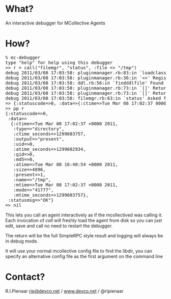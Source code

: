 What?
=====

An interactive debugger for MCollective Agents

How?
====

<pre>
% mc-debugger
type "help" for help using this debugger
>> r = call("filemgr", "status", :file => "/tmp")
debug 2011/03/08 17:03:58: pluginmanager.rb:83:in `loadclass' Loading MCollective::Agent::Filemgr from mcollective/agent/filemgr.rb
debug 2011/03/08 17:03:58: pluginmanager.rb:36:in `&lt;&lt;' Registering plugin filemgr_agent with class MCollective::Agent::Filemgr
debug 2011/03/08 17:03:58: ddl.rb:56:in `findddlfile' Found filemgr ddl at /usr/libexec/mcollective/mcollective/agent/filemgr.ddl
debug 2011/03/08 17:03:58: pluginmanager.rb:73:in `[]' Returning plugin filemgr_agent with class MCollective::Agent::Filemgr
debug 2011/03/08 17:03:58: pluginmanager.rb:73:in `[]' Returning plugin connector_plugin with class NoopConnector
debug 2011/03/08 17:03:58: filemgr.rb:63:in `status' Asked for status of '/tmp' - it is present
=> {:statuscode=>0, :data=>{:ctime=>Tue Mar 08 17:02:37 0000 2011, :type=>"directory", :ctime_seconds=>1299603757, :output=>"present", :uid=>0, :atime_seconds=>1299602934, :gid=>0, :md5=>0, :atime=>Tue Mar 08 16:48:54 0000 2011, :size=>4096, :present=>1, :name=>"/tmp", :mtime=>Tue Mar 08 17:02:37 0000 2011, :mode=>"41777", :mtime_seconds=>1299603757}, :statusmsg=>"OK"}
>> pp r
{:statuscode=>0,
 :data=>
  {:ctime=>Tue Mar 08 17:02:37 +0000 2011,
   :type=>"directory",
   :ctime_seconds=>1299603757,
   :output=>"present",
   :uid=>0,
   :atime_seconds=>1299602934,
   :gid=>0,
   :md5=>0,
   :atime=>Tue Mar 08 16:48:54 +0000 2011,
   :size=>4096,
   :present=>1,
   :name=>"/tmp",
   :mtime=>Tue Mar 08 17:02:37 +0000 2011,
   :mode=>"41777",
   :mtime_seconds=>1299603757},
 :statusmsg=>"OK"}
=> nil
</pre>

This lets you call an agent interactively as if the mcollectived was calling it.  Each invocation of _call_ will freshly load the agent from disk so you can just edit, save and call no need to restart the debugger.

The return will be the full SimpleRPC style result and logging will always be in debug mode.

It will use your normal mcollective config file to find the libdir, you can specify an alternative config file as the first argument on the command line

Contact?
========

R.I.Pienaar <rip@devco.net> / www.devco.net / @ripienaar
